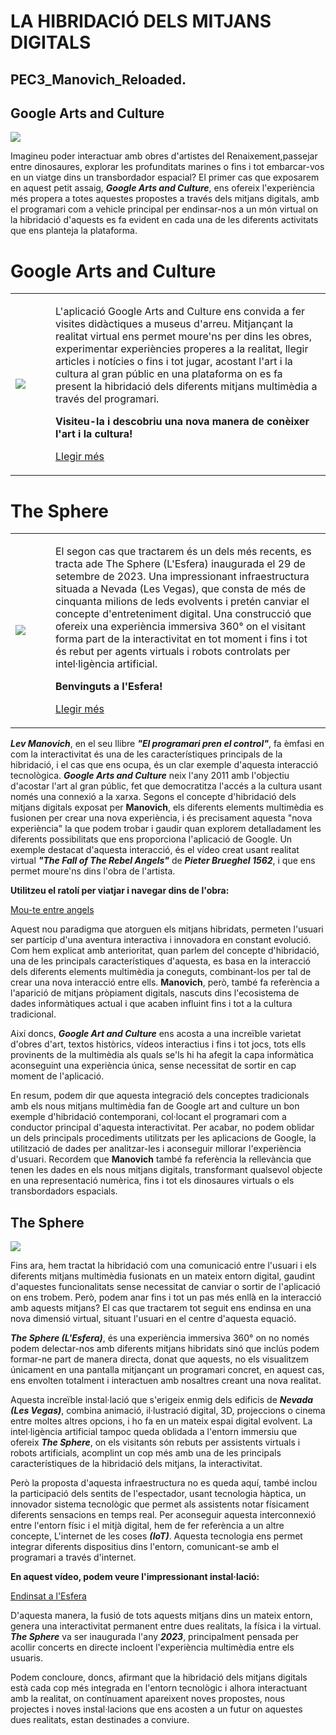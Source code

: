 # LA HIBRIDACIÓ DELS MITJANS DIGITALS
## PEC3_Manovich_Reloaded. 

## Google Arts and Culture

<img src="https://i.imgur.com/00B87Hs.jpeg">

Imagineu poder interactuar amb obres d'artistes del Renaixement,passejar entre dinosaures, explorar les profunditats marines o fins i tot embarcar-vos en un viatge dins un transbordador espacial?
El primer cas que exposarem en aquest petit assaig, ***Google Arts and Culture***, ens ofereix l'experiència més propera a totes aquestes propostes a través dels mitjans digitals, amb el programari com a vehicle principal per endinsar-nos a un món virtual on la hibridació d'aquests es fa evident en cada una de les diferents activitats que ens planteja la plataforma.

# Google Arts and Culture 

<table>
  <tr>
    <td>
      <img src="https://media1.giphy.com/media/v1.Y2lkPTc5MGI3NjExZWp2aHQ3NzEzOG5uNjdobDNzNTZ5ZzV3c3l6ZHZiNWJxMjdqY3FxdyZlcD12MV9pbnRlcm5hbF9naWZfYnlfaWQmY3Q9Zw/qgQUggAC3Pfv687qPC/giphy.gif">
      </td>
    <td style="vertical-align: top; padding-left: 40px;">
      <p>L'aplicació Google Arts and Culture ens convida a fer visites didàctiques a museus d'arreu. Mitjançant la realitat virtual ens permet moure'ns per dins les obres, experimentar experiències properes a la realitat, llegir articles i notícies o fins i tot jugar, acostant l'art i la cultura al gran públic en una plataforma on es fa present la hibridació dels diferents mitjans multimèdia a través del programari.

**Visiteu-la i descobriu una nova manera de conèixer l'art i la cultura!**

[Llegir més](https://github.com/XavierNereu/PEC3_Manovich_Reloaded/blob/main/Google%20Arts%20and%20Culture.md)
</p></td>
    </td>
  </tr>
</table>


# The Sphere

<table>
  <tr>
    <td>
      <img src="https://images.surfacemag.com/app/uploads/2023/09/11174233/refik-anadol-machine-hallucinations-las-vegas-sphere-03.gif">
    </td>
    <td style="vertical-align: top; padding-left: 40px;">
      <p>El segon cas que tractarem és un dels més recents, es tracta ade The Sphere (L'Esfera) inaugurada el 29 de setembre de 2023. Una impressionant infraestructura situada a Nevada (Les Vegas), que consta de més de cinquanta milions de leds evolvents i pretén canviar el concepte d'entreteniment digital. Una construcció que ofereix una experiència immersiva 360° on el visitant forma part de la interactivitat en tot moment i fins i tot és rebut per agents virtuals i robots controlats per intel·ligència artificial.

**Benvinguts a l'Esfera!**

[Llegir més](https://github.com/XavierNereu/PEC3_Manovich_Reloaded/blob/main/The%20Sphere.md)
</p></td>
  </tr>
</table>

***Lev Manovich***, en el seu llibre ***"El programari pren el control"***, fa èmfasi en com la interactivitat és una de les característiques principals de la hibridació, i el cas que ens ocupa, és un clar exemple d'aquesta interacció tecnològica. ***Google Arts and Culture*** neix l'any 2011 amb l'objectiu d'acostar l'art al gran públic, fet que democratitza l'accés a la cultura usant només una connexió a la xarxa.
Segons el concepte d'hibridació dels mitjans digitals exposat per **Manovich**, els diferents elements multimèdia es fusionen
per crear una nova experiència, i és precisament aquesta "nova experiència" la que podem trobar i gaudir quan explorem detalladament les diferents possibilitats que ens proporciona l'aplicació de Google. Un exemple destacat d'aquesta interacció, és el vídeo creat usant realitat virtual ***"The Fall of The Rebel Angels"*** de ***Pieter Brueghel 1562***, i que ens permet moure'ns dins l'obra de l'artista.


**Utilitzeu el ratolí per viatjar i navegar dins de l'obra:**

[Mou-te entre angels](https://g.co/arts/CxeL29RcR7SYXuGs9)

Aquest nou paradigma que atorguen els mitjans hibridats, permeten l'usuari ser partícip d'una aventura interactiva i innovadora en constant evolució. Com hem explicat amb anterioritat, quan parlem del concepte d'hibridació, una de les principals característiques d'aquesta, es basa en la interacció dels diferents elements multimèdia ja coneguts, combinant-los per tal de crear una nova interacció entre ells. **Manovich**, però, també fa referència a l'aparició de mitjans pròpiament digitals, nascuts dins l'ecosistema de dades informàtiques actual i que acaben influint fins i tot a la cultura tradicional.

Així doncs, ***Google Art and Culture*** ens acosta a una increïble varietat d'obres d'art, textos històrics, vídeos interactius i fins i tot jocs, tots ells provinents de la multimèdia als quals se'ls hi ha afegit la capa informàtica aconseguint una experiència única, sense necessitat de sortir en cap moment de l'aplicació.

En resum, podem dir que aquesta integració dels conceptes tradicionals amb els nous mitjans multimèdia fan de Google art and culture un bon exemple d'hibridació contemporani, col·locant el programari com a conductor principal d'aquesta interactivitat. Per acabar, no podem oblidar un dels principals procediments utilitzats per les aplicacions de Google, la utilització de dades per analitzar-les i aconseguir millorar l'experiència d'usuari. Recordem que **Manovich** també fa referència la rellevància que tenen les dades en els nous mitjans digitals, transformant qualsevol objecte en una representació numèrica, fins i tot els dinosaures virtuals o els transbordadors espacials.


## The Sphere

<img src="https://i.imgur.com/FTRRdGV.jpeg">

Fins ara, hem tractat la hibridació com una comunicació entre l'usuari i els diferents mitjans multimèdia fusionats en un mateix entorn digital, gaudint d'aquestes funcionalitats sense necessitat de canviar o sortir de l'aplicació on ens trobem. Però, podem anar fins i tot un pas més enllà en la interacció amb aquests mitjans?
El cas que tractarem tot seguit ens endinsa en una nova dimensió virtual, situant l'usuari en el centre d'aquesta equació.

***The Sphere (L'Esfera)***, és una experiència immersiva 360° on no només podem delectar-nos amb diferents mitjans hibridats sinó que inclús podem formar-ne part de manera directa, donat que aquests, no els visualitzem únicament en una pantalla mitjançant un programari concret, en aquest cas, ens envolten totalment i interactuen amb nosaltres creant una nova realitat.

Aquesta increïble instal·lació que s'erigeix enmig dels edificis de ***Nevada (Les Vegas)***, combina animació, il·lustració digital, 3D, projeccions o cinema entre moltes altres opcions, i ho fa en un mateix espai digital evolvent. La intel·ligència artificial tampoc queda oblidada a l'entorn immersiu que ofereix ***The Sphere***, on els visitants són rebuts per assistents virtuals i robots artificials, acomplint un cop més amb una de les principals característiques de la hibridació dels mitjans, la interactivitat.

Però la proposta d'aquesta infraestructura no es queda aquí, també inclou la participació dels sentits de l'espectador, usant tecnologia hàptica, un innovador sistema tecnològic que permet als assistents notar físicament diferents sensacions en temps real.
Per aconseguir aquesta interconnexió entre l'entorn físic i el mitjà digital, hem de fer referència a un altre concepte, L'internet de les coses ***(IoT)***. Aquesta tecnologia ens permet integrar diferents dispositius dins l'entorn, comunicant-se amb el programari a través d'internet.

**En aquest vídeo, podem veure l'impressionant instal·lació:**

[Endinsat a l'Esfera](https://www.youtube.com/watch?v=GoVBUScCyTI)

D'aquesta manera, la fusió de tots aquests mitjans dins un mateix entorn, genera una interactivitat permanent entre dues realitats, la física i la virtual.
***The Sphere*** va ser inaugurada l'any ***2023***, principalment pensada per acollir concerts en directe incloent l'experiència multimèdia entre els usuaris.

Podem concloure, doncs, afirmant que la hibridació dels mitjans digitals està cada cop més integrada en l'entorn tecnològic i alhora interactuant amb la realitat, on contínuament apareixent noves propostes, nous projectes i noves instal·lacions que ens acosten a un futur on aquestes dues realitats, estan destinades a conviure.
